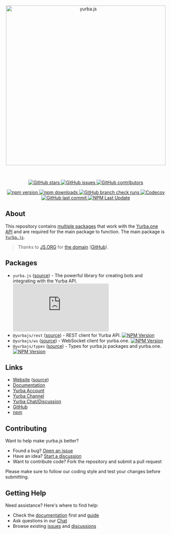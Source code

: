 <div align="center">
  <br />
  <p>
    <a href="https://yurba.js.org">
      <img src="https://yurba.js.org/banner-white.svg" width="500" alt="yurba.js" />
    </a>
  </p>
  <br />

  <p align="center">
    <a href="https://github.com/yurbajs/yurba.js/stargazers">
      <img src="https://img.shields.io/github/stars/yurbajs/yurba.js?colorA=363a4f&colorB=b7bdf8&style=for-the-badge" alt="GitHub stars" />
    </a>
    <a href="https://github.com/yurbajs/yurba.js/issues">
      <img src="https://img.shields.io/github/issues/yurbajs/yurba.js?colorA=363a4f&colorB=f5a97f&style=for-the-badge" alt="GitHub issues" />
    </a>
    <a href="https://github.com/yurbajs/yurba.js/contributors">
      <img src="https://img.shields.io/github/contributors/yurbajs/yurba.js?colorA=363a4f&colorB=a6da95&style=for-the-badge" alt="GitHub contributors" />
    </a>
  </p>

  <p>
    <a href="https://www.npmjs.com/package/yurba.js">
      <img src="https://img.shields.io/npm/v/yurba.js.svg?colorA=363a4f&colorB=a6da95&style=flat-square" alt="npm version" />
    </a>
    <a href="https://www.npmjs.com/package/yurba.js">
      <img src="https://img.shields.io/npm/dt/yurba.js.svg?colorA=363a4f&colorB=a6da95&style=flat-square" alt="npm downloads" />
    </a>
    <a href="https://github.com/yurbajs/yurba.js/actions/workflows/checks.yml">
      <img alt="GitHub branch check runs" src="https://img.shields.io/github/check-runs/yurbajs/yurba.js/main?style=flat-square&labelColor=%23363a4f">
    </a>
    <a href="https://codecov.io/github/yurbajs/yurba.js">
      <img alt="Codecov" src="https://img.shields.io/codecov/c/github/yurbajs/yurba.js?style=flat-square&labelColor=%23363a4f">
    </a>
    <a href="https://github.com/yurbajs/yurba.js/commits/main">
      <img alt="GitHub last commit" src="https://img.shields.io/github/last-commit/yurbajs/yurba.js?style=flat-square&labelColor=%23363a4f">
    </a>
    <a href="https://www.npmjs.com/package/yurba.js">
      <img alt="NPM Last Update" src="https://img.shields.io/npm/last-update/yurba.js?style=flat-square&labelColor=%23363a4f">
    </a>
  </p>
</div>


## About

This repository contains [multiple packages](https://github.com/yurbajs/yurba.js/tags) that work with the [Yurba.one API](https://docs.yurba.one/overview) and are required for the main package to function.
The main package is [`Yurba.js`](https://github.com/yurbajs/yurba.js/tree/main/packages/yurba.js).

> Thanks to [JS.ORG](https://js.org) for [the domain](https://yurba.js.org) ([GitHub](https://github.com/js-org/js.org)).

## Packages
- `yurba.js` ([source][source]) - The powerful library for creating bots and integrating with the Yurba API. [![NPM Version](https://img.shields.io/npm/v/yurba.js?labelColor=%23363a4f)](https://www.npmjs.com/package/yurba.js)
- `@yurbajs/rest` ([source][source]) - REST client for Yurba API. [![NPM Version](https://img.shields.io/npm/v/@yurbajs/rest?labelColor=%23363a4f)](https://www.npmjs.com/package/@yurbajs/rest)
- `@yurbajs/ws` ([source][source]) - WebSocket client for yurba.one. [![NPM Version](https://img.shields.io/npm/v/@yurbajs/ws?labelColor=%23363a4f)](https://www.npmjs.com/package/@yurbajs/ws)
- `@yurbajs/types` ([source][source]) - Types for yurba.js packages and yurba.one. [![NPM Version](https://img.shields.io/npm/v/@yurbajs/types?labelColor=%23363a4f)](https://www.npmjs.com/package/@yurbajs/types)


## Links
- [Website][website] ([source][website-source])
- [Documentation][documentation]
- [Yurba Account][yurba]
- [Yurba Channel][yurba-channel]
- [Yurba Chat/Discussion][yurba-chat]
- [GitHub][source]
- [npm][npm]

## Contributing
Want to help make yurba.js better?

- Found a bug? [Open an issue](https://github.com/yurbajs/yurba.js/issues/new)
- Have an idea? [Start a discussion](https://github.com/yurbajs/yurba.js/discussions)
- Want to contribute code? Fork the repository and submit a pull request

Please make sure to follow our coding style and test your changes before submitting.

## Getting Help
Need assistance? Here's where to find help:

- Check the [documentation][documentation] first and [guide][guide] 
- Ask questions in our [Chat][yurba-chat]
- Browse existing [issues](https://github.com/yurbajs/yurba.js/issues) and [discussions](https://github.com/yurbajs/yurba.js/discussions)

[github-tags]: https://github.com/yurbajs/yurba.js/tags
[source]: https://github.com/yurbajs/yurba.js/tree/main/packages/yurba.js
[website]: https://yurba.js.org
[website-source]: https://github.com/yurbajs/yurba.js/tree/main/apps/guide
[documentation]: https://yurbajs.pages.dev/
[yurba]: https://me.yurba.one/yurbajs
[yurba-channel]: https://me.yurba.one/yjs
[yurba-chat]: https://me.yurba.one/yurba.js
[npm]: https://www.npmjs.com/package/yurba.js
[guide]: https://yurba.js.org/introduction